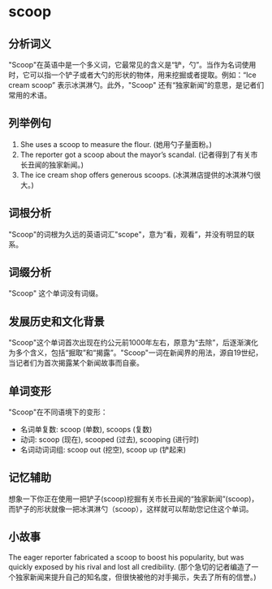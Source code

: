 # scoop

## 分析词义

  

"Scoop"在英语中是一个多义词，它最常见的含义是“铲，勺”。当作为名词使用时，它可以指一个铲子或者大勺的形状的物体，用来挖掘或者提取。例如：“Ice cream scoop” 表示冰淇淋勺。此外，"Scoop" 还有“独家新闻”的意思，是记者们常用的术语。

  

## 列举例句

  

1.  She uses a scoop to measure the flour. (她用勺子量面粉。)
2.  The reporter got a scoop about the mayor’s scandal. (记者得到了有关市长丑闻的独家新闻。)
3.  The ice cream shop offers generous scoops. (冰淇淋店提供的冰淇淋勺很大。)

  

## 词根分析

  

"Scoop"的词根为久远的英语词汇"scope"，意为“看，观看”，并没有明显的联系。

  

## 词缀分析

  

"Scoop" 这个单词没有词缀。

  

## 发展历史和文化背景

  

"Scoop"这个单词首次出现在约公元前1000年左右，原意为“去除”，后逐渐演化为多个含义，包括“掘取”和“揭露”。"Scoop"一词在新闻界的用法，源自19世纪，当记者们为首次揭露某个新闻故事而自豪。

  

## 单词变形

  

"Scoop"在不同语境下的变形：

  

*   名词单复数: scoop (单数), scoops (复数)
*   动词: scoop (现在), scooped (过去), scooping (进行时)
*   名词动词词组: scoop out (挖空), scoop up (铲起来)

  

## 记忆辅助

  

想象一下你正在使用一把铲子(scoop)挖掘有关市长丑闻的“独家新闻”(scoop)，而铲子的形状就像一把冰淇淋勺（scoop），这样就可以帮助您记住这个单词。

  

## 小故事

  

The eager reporter fabricated a scoop to boost his popularity, but was quickly exposed by his rival and lost all credibility. (那个急切的记者编造了一个独家新闻来提升自己的知名度，但很快被他的对手揭示，失去了所有的信誉。)
